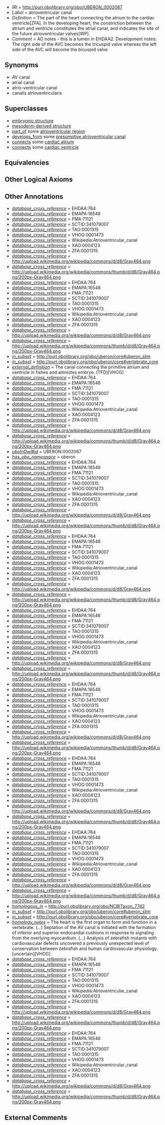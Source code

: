  * *IRI* = http://purl.obolibrary.org/obo/UBERON_0002087
 * *Label* = atrioventricular canal
 * *Definition* = The part of the heart connecting the atrium to the cardiac ventricle[ZFA]. In the developing heart, the constriction between the atrium and ventricle constitutes the atrial canal, and indicates the site of the future atrioventricular valves[WP].
 * *Comment* = AO notes - this is a lumen in EHDAA2. Development notes: The right side of the AVC becomes the tricuspid valve whereas the left side of the AVC will become the bicuspid valve

## Synonyms

 * AV canal
 * atrial canal
 * atrio-ventricular canal
 * canalis atrioventricularis

## Superclasses

 * [embryonic structure](../../UBERON/50/UBERON_0002050.md)
 * [mesoderm-derived structure](../../UBERON/20/UBERON_0004120.md)
 * [part_of](../../BFO/50/BFO_0000050.md) some [atrioventricular region](../../UBERON/20/UBERON_0011820.md)
 * [develops_from](../../RO/02/RO_0002202.md) some [presumptive atrioventricular canal](../../UBERON/79/UBERON_0007279.md)
 * [connects](../../ts/core#connects.md) some [cardiac atrium](../../UBERON/81/UBERON_0002081.md)
 * [connects](../../ts/core#connects.md) some [cardiac ventricle](../../UBERON/82/UBERON_0002082.md)

## Equivalencies


## Other Logical Axioms


## Other Annotations

 * *[database_cross_reference](../../ef/oboInOwl#hasDbXref.md)* = EHDAA:764
 * *[database_cross_reference](../../ef/oboInOwl#hasDbXref.md)* = EMAPA:16546
 * *[database_cross_reference](../../ef/oboInOwl#hasDbXref.md)* = FMA:71121
 * *[database_cross_reference](../../ef/oboInOwl#hasDbXref.md)* = SCTID:341079007
 * *[database_cross_reference](../../ef/oboInOwl#hasDbXref.md)* = TAO:0001315
 * *[database_cross_reference](../../ef/oboInOwl#hasDbXref.md)* = VHOG:0001473
 * *[database_cross_reference](../../ef/oboInOwl#hasDbXref.md)* = Wikipedia:Atrioventricular_canal
 * *[database_cross_reference](../../ef/oboInOwl#hasDbXref.md)* = XAO:0004123
 * *[database_cross_reference](../../ef/oboInOwl#hasDbXref.md)* = ZFA:0001315
 * *[database_cross_reference](../../ef/oboInOwl#hasDbXref.md)* = http://upload.wikimedia.org/wikipedia/commons/d/d8/Gray464.png
 * *[database_cross_reference](../../ef/oboInOwl#hasDbXref.md)* = http://upload.wikimedia.org/wikipedia/commons/thumb/d/d8/Gray464.png/200px-Gray464.png
 * *[database_cross_reference](../../ef/oboInOwl#hasDbXref.md)* = EHDAA:764
 * *[database_cross_reference](../../ef/oboInOwl#hasDbXref.md)* = EMAPA:16546
 * *[database_cross_reference](../../ef/oboInOwl#hasDbXref.md)* = FMA:71121
 * *[database_cross_reference](../../ef/oboInOwl#hasDbXref.md)* = SCTID:341079007
 * *[database_cross_reference](../../ef/oboInOwl#hasDbXref.md)* = TAO:0001315
 * *[database_cross_reference](../../ef/oboInOwl#hasDbXref.md)* = VHOG:0001473
 * *[database_cross_reference](../../ef/oboInOwl#hasDbXref.md)* = Wikipedia:Atrioventricular_canal
 * *[database_cross_reference](../../ef/oboInOwl#hasDbXref.md)* = XAO:0004123
 * *[database_cross_reference](../../ef/oboInOwl#hasDbXref.md)* = ZFA:0001315
 * *[database_cross_reference](../../ef/oboInOwl#hasDbXref.md)* = http://upload.wikimedia.org/wikipedia/commons/d/d8/Gray464.png
 * *[database_cross_reference](../../ef/oboInOwl#hasDbXref.md)* = http://upload.wikimedia.org/wikipedia/commons/thumb/d/d8/Gray464.png/200px-Gray464.png
 * *[in_subset](../../et/oboInOwl#inSubset.md)* = http://purl.obolibrary.org/obo/uberon/core#uberon_slim
 * *[in_subset](../../et/oboInOwl#inSubset.md)* = http://purl.obolibrary.org/obo/uberon/core#vertebrate_core
 * *[external_definition](../../UBPROP/01/UBPROP_0000001.md)* = The canal connecting the primitive atrium and ventricle in fishes and amniotes embryo. [TFD][VHOG]
 * *[database_cross_reference](../../ef/oboInOwl#hasDbXref.md)* = EHDAA:764
 * *[database_cross_reference](../../ef/oboInOwl#hasDbXref.md)* = EMAPA:16546
 * *[database_cross_reference](../../ef/oboInOwl#hasDbXref.md)* = FMA:71121
 * *[database_cross_reference](../../ef/oboInOwl#hasDbXref.md)* = SCTID:341079007
 * *[database_cross_reference](../../ef/oboInOwl#hasDbXref.md)* = TAO:0001315
 * *[database_cross_reference](../../ef/oboInOwl#hasDbXref.md)* = VHOG:0001473
 * *[database_cross_reference](../../ef/oboInOwl#hasDbXref.md)* = Wikipedia:Atrioventricular_canal
 * *[database_cross_reference](../../ef/oboInOwl#hasDbXref.md)* = XAO:0004123
 * *[database_cross_reference](../../ef/oboInOwl#hasDbXref.md)* = ZFA:0001315
 * *[database_cross_reference](../../ef/oboInOwl#hasDbXref.md)* = http://upload.wikimedia.org/wikipedia/commons/d/d8/Gray464.png
 * *[database_cross_reference](../../ef/oboInOwl#hasDbXref.md)* = http://upload.wikimedia.org/wikipedia/commons/thumb/d/d8/Gray464.png/200px-Gray464.png
 * *[oboInOwl#id](../../id/oboInOwl#id.md)* = UBERON:0002087
 * *[has_obo_namespace](../../ce/oboInOwl#hasOBONamespace.md)* = uberon
 * *[database_cross_reference](../../ef/oboInOwl#hasDbXref.md)* = EHDAA:764
 * *[database_cross_reference](../../ef/oboInOwl#hasDbXref.md)* = EMAPA:16546
 * *[database_cross_reference](../../ef/oboInOwl#hasDbXref.md)* = FMA:71121
 * *[database_cross_reference](../../ef/oboInOwl#hasDbXref.md)* = SCTID:341079007
 * *[database_cross_reference](../../ef/oboInOwl#hasDbXref.md)* = TAO:0001315
 * *[database_cross_reference](../../ef/oboInOwl#hasDbXref.md)* = VHOG:0001473
 * *[database_cross_reference](../../ef/oboInOwl#hasDbXref.md)* = Wikipedia:Atrioventricular_canal
 * *[database_cross_reference](../../ef/oboInOwl#hasDbXref.md)* = XAO:0004123
 * *[database_cross_reference](../../ef/oboInOwl#hasDbXref.md)* = ZFA:0001315
 * *[database_cross_reference](../../ef/oboInOwl#hasDbXref.md)* = http://upload.wikimedia.org/wikipedia/commons/d/d8/Gray464.png
 * *[database_cross_reference](../../ef/oboInOwl#hasDbXref.md)* = http://upload.wikimedia.org/wikipedia/commons/thumb/d/d8/Gray464.png/200px-Gray464.png
 * *[database_cross_reference](../../ef/oboInOwl#hasDbXref.md)* = EHDAA:764
 * *[database_cross_reference](../../ef/oboInOwl#hasDbXref.md)* = EMAPA:16546
 * *[database_cross_reference](../../ef/oboInOwl#hasDbXref.md)* = FMA:71121
 * *[database_cross_reference](../../ef/oboInOwl#hasDbXref.md)* = SCTID:341079007
 * *[database_cross_reference](../../ef/oboInOwl#hasDbXref.md)* = TAO:0001315
 * *[database_cross_reference](../../ef/oboInOwl#hasDbXref.md)* = VHOG:0001473
 * *[database_cross_reference](../../ef/oboInOwl#hasDbXref.md)* = Wikipedia:Atrioventricular_canal
 * *[database_cross_reference](../../ef/oboInOwl#hasDbXref.md)* = XAO:0004123
 * *[database_cross_reference](../../ef/oboInOwl#hasDbXref.md)* = ZFA:0001315
 * *[database_cross_reference](../../ef/oboInOwl#hasDbXref.md)* = http://upload.wikimedia.org/wikipedia/commons/d/d8/Gray464.png
 * *[database_cross_reference](../../ef/oboInOwl#hasDbXref.md)* = http://upload.wikimedia.org/wikipedia/commons/thumb/d/d8/Gray464.png/200px-Gray464.png
 * *[database_cross_reference](../../ef/oboInOwl#hasDbXref.md)* = EHDAA:764
 * *[database_cross_reference](../../ef/oboInOwl#hasDbXref.md)* = EMAPA:16546
 * *[database_cross_reference](../../ef/oboInOwl#hasDbXref.md)* = FMA:71121
 * *[database_cross_reference](../../ef/oboInOwl#hasDbXref.md)* = SCTID:341079007
 * *[database_cross_reference](../../ef/oboInOwl#hasDbXref.md)* = TAO:0001315
 * *[database_cross_reference](../../ef/oboInOwl#hasDbXref.md)* = VHOG:0001473
 * *[database_cross_reference](../../ef/oboInOwl#hasDbXref.md)* = Wikipedia:Atrioventricular_canal
 * *[database_cross_reference](../../ef/oboInOwl#hasDbXref.md)* = XAO:0004123
 * *[database_cross_reference](../../ef/oboInOwl#hasDbXref.md)* = ZFA:0001315
 * *[database_cross_reference](../../ef/oboInOwl#hasDbXref.md)* = http://upload.wikimedia.org/wikipedia/commons/d/d8/Gray464.png
 * *[database_cross_reference](../../ef/oboInOwl#hasDbXref.md)* = http://upload.wikimedia.org/wikipedia/commons/thumb/d/d8/Gray464.png/200px-Gray464.png
 * *[database_cross_reference](../../ef/oboInOwl#hasDbXref.md)* = EHDAA:764
 * *[database_cross_reference](../../ef/oboInOwl#hasDbXref.md)* = EMAPA:16546
 * *[database_cross_reference](../../ef/oboInOwl#hasDbXref.md)* = FMA:71121
 * *[database_cross_reference](../../ef/oboInOwl#hasDbXref.md)* = SCTID:341079007
 * *[database_cross_reference](../../ef/oboInOwl#hasDbXref.md)* = TAO:0001315
 * *[database_cross_reference](../../ef/oboInOwl#hasDbXref.md)* = VHOG:0001473
 * *[database_cross_reference](../../ef/oboInOwl#hasDbXref.md)* = Wikipedia:Atrioventricular_canal
 * *[database_cross_reference](../../ef/oboInOwl#hasDbXref.md)* = XAO:0004123
 * *[database_cross_reference](../../ef/oboInOwl#hasDbXref.md)* = ZFA:0001315
 * *[database_cross_reference](../../ef/oboInOwl#hasDbXref.md)* = http://upload.wikimedia.org/wikipedia/commons/d/d8/Gray464.png
 * *[database_cross_reference](../../ef/oboInOwl#hasDbXref.md)* = http://upload.wikimedia.org/wikipedia/commons/thumb/d/d8/Gray464.png/200px-Gray464.png
 * *[database_cross_reference](../../ef/oboInOwl#hasDbXref.md)* = EHDAA:764
 * *[database_cross_reference](../../ef/oboInOwl#hasDbXref.md)* = EMAPA:16546
 * *[database_cross_reference](../../ef/oboInOwl#hasDbXref.md)* = FMA:71121
 * *[database_cross_reference](../../ef/oboInOwl#hasDbXref.md)* = SCTID:341079007
 * *[database_cross_reference](../../ef/oboInOwl#hasDbXref.md)* = TAO:0001315
 * *[database_cross_reference](../../ef/oboInOwl#hasDbXref.md)* = VHOG:0001473
 * *[database_cross_reference](../../ef/oboInOwl#hasDbXref.md)* = Wikipedia:Atrioventricular_canal
 * *[database_cross_reference](../../ef/oboInOwl#hasDbXref.md)* = XAO:0004123
 * *[database_cross_reference](../../ef/oboInOwl#hasDbXref.md)* = ZFA:0001315
 * *[database_cross_reference](../../ef/oboInOwl#hasDbXref.md)* = http://upload.wikimedia.org/wikipedia/commons/d/d8/Gray464.png
 * *[database_cross_reference](../../ef/oboInOwl#hasDbXref.md)* = http://upload.wikimedia.org/wikipedia/commons/thumb/d/d8/Gray464.png/200px-Gray464.png
 * *[database_cross_reference](../../ef/oboInOwl#hasDbXref.md)* = EHDAA:764
 * *[database_cross_reference](../../ef/oboInOwl#hasDbXref.md)* = EMAPA:16546
 * *[database_cross_reference](../../ef/oboInOwl#hasDbXref.md)* = FMA:71121
 * *[database_cross_reference](../../ef/oboInOwl#hasDbXref.md)* = SCTID:341079007
 * *[database_cross_reference](../../ef/oboInOwl#hasDbXref.md)* = TAO:0001315
 * *[database_cross_reference](../../ef/oboInOwl#hasDbXref.md)* = VHOG:0001473
 * *[database_cross_reference](../../ef/oboInOwl#hasDbXref.md)* = Wikipedia:Atrioventricular_canal
 * *[database_cross_reference](../../ef/oboInOwl#hasDbXref.md)* = XAO:0004123
 * *[database_cross_reference](../../ef/oboInOwl#hasDbXref.md)* = ZFA:0001315
 * *[database_cross_reference](../../ef/oboInOwl#hasDbXref.md)* = http://upload.wikimedia.org/wikipedia/commons/d/d8/Gray464.png
 * *[database_cross_reference](../../ef/oboInOwl#hasDbXref.md)* = http://upload.wikimedia.org/wikipedia/commons/thumb/d/d8/Gray464.png/200px-Gray464.png
 * *[homologous_in](../../core#homologous/in/core#homologous_in.md)* = http://purl.obolibrary.org/obo/NCBITaxon_7742
 * *[in_subset](../../et/oboInOwl#inSubset.md)* = http://purl.obolibrary.org/obo/uberon/core#uberon_slim
 * *[in_subset](../../et/oboInOwl#inSubset.md)* = http://purl.obolibrary.org/obo/uberon/core#vertebrate_core
 * *[homology_notes](../../UBPROP/03/UBPROP_0000003.md)* = The heart is the first organ to form and function in a vertebrate. (...) Septation of the AV canal is initiated with the formation of inferior and superior endocardial cushions in response to signaling from the overlying myocardium. (...) Analysis of zebrafish mutants with cardiovascular defects uncovered a previously unexpected level of conservation between zebrafish and human cardiovascular physiology.[uncertain][VHOG]
 * *[database_cross_reference](../../ef/oboInOwl#hasDbXref.md)* = EHDAA:764
 * *[database_cross_reference](../../ef/oboInOwl#hasDbXref.md)* = EMAPA:16546
 * *[database_cross_reference](../../ef/oboInOwl#hasDbXref.md)* = FMA:71121
 * *[database_cross_reference](../../ef/oboInOwl#hasDbXref.md)* = SCTID:341079007
 * *[database_cross_reference](../../ef/oboInOwl#hasDbXref.md)* = TAO:0001315
 * *[database_cross_reference](../../ef/oboInOwl#hasDbXref.md)* = VHOG:0001473
 * *[database_cross_reference](../../ef/oboInOwl#hasDbXref.md)* = Wikipedia:Atrioventricular_canal
 * *[database_cross_reference](../../ef/oboInOwl#hasDbXref.md)* = XAO:0004123
 * *[database_cross_reference](../../ef/oboInOwl#hasDbXref.md)* = ZFA:0001315
 * *[database_cross_reference](../../ef/oboInOwl#hasDbXref.md)* = http://upload.wikimedia.org/wikipedia/commons/d/d8/Gray464.png
 * *[database_cross_reference](../../ef/oboInOwl#hasDbXref.md)* = http://upload.wikimedia.org/wikipedia/commons/thumb/d/d8/Gray464.png/200px-Gray464.png
 * *[database_cross_reference](../../ef/oboInOwl#hasDbXref.md)* = EHDAA:764
 * *[database_cross_reference](../../ef/oboInOwl#hasDbXref.md)* = EMAPA:16546
 * *[database_cross_reference](../../ef/oboInOwl#hasDbXref.md)* = FMA:71121
 * *[database_cross_reference](../../ef/oboInOwl#hasDbXref.md)* = SCTID:341079007
 * *[database_cross_reference](../../ef/oboInOwl#hasDbXref.md)* = TAO:0001315
 * *[database_cross_reference](../../ef/oboInOwl#hasDbXref.md)* = VHOG:0001473
 * *[database_cross_reference](../../ef/oboInOwl#hasDbXref.md)* = Wikipedia:Atrioventricular_canal
 * *[database_cross_reference](../../ef/oboInOwl#hasDbXref.md)* = XAO:0004123
 * *[database_cross_reference](../../ef/oboInOwl#hasDbXref.md)* = ZFA:0001315
 * *[database_cross_reference](../../ef/oboInOwl#hasDbXref.md)* = http://upload.wikimedia.org/wikipedia/commons/d/d8/Gray464.png
 * *[database_cross_reference](../../ef/oboInOwl#hasDbXref.md)* = http://upload.wikimedia.org/wikipedia/commons/thumb/d/d8/Gray464.png/200px-Gray464.png

## External Comments

